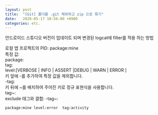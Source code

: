 ```yaml
---
layout: post
title:  "[Git] 폴더를 .git 제외하고 zip 으로 묶기"
date:   2020-05-17 10:56:00 +0900
categories: etc.
---
```


안드로이드 스튜디오 버전이 업데이트 되며 변경된 logcat에 filter를 적용 하는 방법<br>

로컬 앱 프로젝트의 PID: package:mine<br>
특정 값:<br>
package:<package-ID><br>
tag:<tag><br>
level:[VERBOSE | INFO | ASSERT |DEBUG | WARN | ERROR ]<br>
키 앞에 -를 추가하여 특정 값을 제외합니다.<br>
-tag:<exclude-tag><br>
키 뒤에 ~를 배치하여 주어진 키로 정규 표현식을 사용합니다.<br>
tag~:<regular-expression-tag><br>
exclude 태그와 결합: -tag~:<exclude-regular-expression-tag>

```bash
package:mine level:error  tag:activity
```